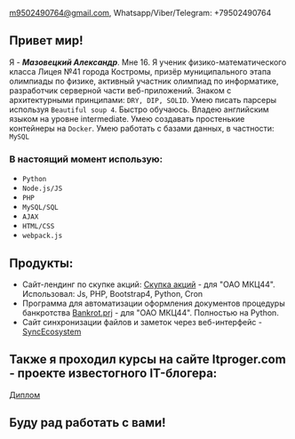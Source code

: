 
m9502490764@gmail.com, Whatsapp/Viber/Telegram: +79502490764

## Привет мир! ##
Я - ***Мазовецкий Александр***. Мне 16. Я ученик физико-математического класса Лицея №41 города Костромы, призёр муниципального этапа олимпиады по физике, активный участник олимпиад по информатике, разработчик серверной части веб-приложений. Знаком с архитектурными принципами: ` DRY, DIP, SOLID `. Умею писать парсеры используя ` Beautiful soup 4 `. Быстро обучаюсь. Владею английским языком на уровне intermediate. Умею создавать простенькие контейнеры на `Docker`. Умею работать с базами данных, в частности: `MySQL`

### В настоящий момент использую: ###
- `Python`
- `Node.js/JS`
- `PHP`
- `MySQL/SQL`
- `AJAX`
- `HTML/CSS`
- `webpack.js`

## Продукты: ##
- Сайт-лендинг по скупке акций: [Скупка акций](https://github.com/AVM1805/BuyingUpQuotes) - для "ОАО МКЦ44". Использовал: Js, PHP, Bootstrap4, Python, Cron
- Программа для автоматизации оформления документов процедуры банкротства [Bankrot.prj](https://github.com/AVM1805/Bankrot.prj) - для "ОАО МКЦ44". Полностью на Python.
- Сайт синхронизации файлов и заметок через веб-интерфейс -[SyncEcosystem](https://github.com/AVM1805/SyncEcosystem)

## Также я проходил курсы на сайте Itproger.com - проекте известогного IT-блогера: ##
[Диплом](https://github.com/AVM1805/AVM1805/files/6190330/diplom.pdf)


## Буду рад работать с вами! ##
